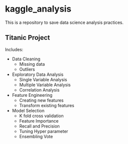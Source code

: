 # kaggle_analysis
This is a repository to save data science analysis practices.

## Titanic Project
Includes:
- Data Cleaning
  - Missing data
  - Outliers
- Exploratory Data Analysis
  - Single Variable Analysis
  - Multiple Variable Analysis
  - Correlation Analysis
- Feature Engineering
  - Creating new features
  - Transform existing features
- Model Selection
  - K fold cross validation
  - Feature Importance
  - Recall and Precision
  - Tuning Hyper parameter
  - Ensembling Vote
